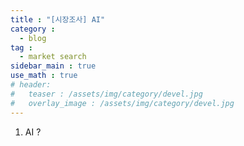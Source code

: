 ```yaml
---
title : "[시장조사] AI"
category :
  - blog
tag :
  - market search
sidebar_main : true
use_math : true
# header:
#   teaser : /assets/img/category/devel.jpg
#   overlay_image : /assets/img/category/devel.jpg
---
```


1. AI ?
